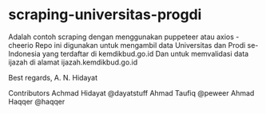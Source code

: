 # scraping-universitas-progdi
Adalah contoh scraping dengan menggunakan puppeteer atau axios - cheerio
Repo ini digunakan untuk mengambil data Universitas dan Prodi se-Indonesia yang terdaftar di kemdikbud.go.id
Dan untuk memvalidasi data ijazah di alamat ijazah.kemdikbud.go.id


Best regards,
A. N. Hidayat

Contributors
Achmad Hidayat @dayatstuff
Ahmad Taufiq @peweer
Ahmad Haqqer @haqqer
